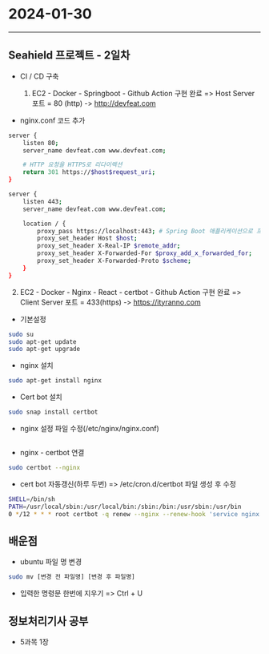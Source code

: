 # 2024-01-30

---

## Seahield 프로젝트 - 2일차

- CI / CD 구축

  1. EC2 - Docker - Springboot - Github Action 구현 완료
     => Host Server 포트 = 80 (http) -> http://devfeat.com

- nginx.conf 코드 추가

```bash
server {
    listen 80;
    server_name devfeat.com www.devfeat.com;

    # HTTP 요청을 HTTPS로 리다이렉션
    return 301 https://$host$request_uri;
}

server {
    listen 443;
    server_name devfeat.com www.devfeat.com;

    location / {
        proxy_pass https://localhost:443; # Spring Boot 애플리케이션으로 프록시
        proxy_set_header Host $host;
        proxy_set_header X-Real-IP $remote_addr;
        proxy_set_header X-Forwarded-For $proxy_add_x_forwarded_for;
        proxy_set_header X-Forwarded-Proto $scheme;
    }
}

```

2. EC2 - Docker - Nginx - React - certbot - Github Action 구현 완료
   => Client Server 포트 = 433(https) -> https://ityranno.com

- 기본설정

```bash
sudo su
sudo apt-get update
sudo apt-get upgrade
```

- nginx 설치

```bash
sudo apt-get install nginx
```

- Cert bot 설치

```bash
sudo snap install certbot
```

- nginx 설정 파일 수정(/etc/nginx/nginx.conf)

```bash

```

- nginx - certbot 연결

```bash
sudo certbot --nginx
```

- cert bot 자동갱신(하루 두번) => /etc/cron.d/certbot 파일 생성 후 수정

```bash
SHELL=/bin/sh
PATH=/usr/local/sbin:/usr/local/bin:/sbin:/bin:/usr/sbin:/usr/bin
0 */12 * * * root certbot -q renew --nginx --renew-hook 'service nginx reload'
```

## 배운점

- ubuntu 파일 명 변경

```bash
sudo mv [변경 전 파일명] [변경 후 파일명]
```

- 입력한 명령문 한번에 지우기 => Ctrl + U

## 정보처리기사 공부

- 5과목 1장
